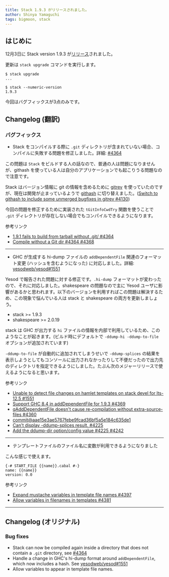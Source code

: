 ```yaml
---
title: Stack 1.9.3 がリリースされました。
author: Shinya Yamaguchi
tags: bigmoon, stack
---
```


## はじめに

12月3日に Stack version 1.9.3 が[リリース](https://github.com/commercialhaskell/stack/blob/v1.9.3/ChangeLog.md#v193)されました。

更新は `stack upgrade` コマンドを実行します。

```shell
$ stack upgrade
...

$ stack --numeric-version
1.9.3
```

今回はバグフィックスが3点のみです。

<!--more-->

## Changelog (翻訳)

### バグフィックス

- Stack をコンパイルする際に `.git` ディレクトリが含まれていない場合、コンパイルに失敗する問題を修正しました。詳細: [#4364](https://github.com/commercialhaskell/stack/issues/4364#issuecomment-431600841)

この問題は `Stack` をビルドする人の話なので、普通の人は問題になりませんが、githash を使っている人は自分のアプリケーションでも起こりうる問題なので注意です。

Stack はバージョン情報に git の情報を含めるために [gitrev](https://github.com/acfoltzer/gitrev) を使っていたのですが、現在は開発が止まっているようで [githash](https://github.com/snoyberg/githash) に切り替えました。([Switch to githash to include some unmerged bugfixes in gitrev #4130](https://github.com/commercialhaskell/stack/pull/4130))

今回の問題を修正するために実装された `tGitInfoCwdTry` 関数を使うことで `.git` ディレクトリが存在しない場合でもコンパイルできるようになります。

参考リンク

- [1.9.1 fails to build from tarball without .git/ #4364](https://github.com/commercialhaskell/stack/issues/4364)
- [Compile without a Git dir #4364 #4368](https://github.com/commercialhaskell/stack/pull/4368)

---

- GHC が生成する hi-dump ファイルの `addDependentFile` 関連のフォーマット変更 (ハッシュを含むようになった) に対応しました。詳細: [yesodweb/yesod#1551](https://github.com/yesodweb/yesod/issues/1551)

Yesod で報告された問題に対する修正です。`.hi-dump` フォーマットが変わったので、それに対応しました。shakespeare の問題なので主に Yesod ユーザに影響があるかと思われます。以下のバージョンを利用すればこの問題は解決するため、この現象で悩んでいる人は stack と shakespeare の両方を更新しましょう。

- stack >= 1.9.3
- shakespeare >= 2.0.19

stack は GHC が出力する `hi` ファイルの情報を内部で利用しているため、このようなことが起きます。(ビルド時にデフォルトで `-ddump-hi -ddump-to-file` オプションが追加されています)

`-ddump-to-file` が自動的に追加されてしまうせいで `-ddump-splices` の結果を表示しようとしてもコンソールに出力されなかったりして不便だったので出力先のディレクトリを指定できるようにしました。たぶん次のメジャーリリースで使えるようになると思います。

参考リンク

- [Unable to detect file changes on hamlet templates on stack devel for lts-12.5 #1551](https://github.com/yesodweb/yesod/issues/1551)
- [Support GHC 8.4 in addDependentFile for 1.9.3 #4369](https://github.com/commercialhaskell/stack/issues/4369)
- [qAddDependentFile doesn't cause re-compilation without extra-source-files #4360](https://github.com/commercialhaskell/stack/issues/4360)
- [commit@aae15e3ae5767febe9fcad36bf5a5e184c635de1](https://github.com/commercialhaskell/stack/commit/aae15e3)
- [Can't display -ddump-splices result. #4225](https://github.com/commercialhaskell/stack/issues/4225)
- [Add the ddump-dir option/config value #4225 #4242](https://github.com/commercialhaskell/stack/pull/4242)

---

- テンプレートファイルのファイル名に変数が利用できるようになりました

こんな感じで使えます。

```mastache
{-# START_FILE {{name}}.cabal #-}
name: {{name}}
version: 0.0
```

参考リンク

- [Expand mustache variables in template file names #4397](https://github.com/commercialhaskell/stack/pull/4397)
- [Allow variables in filenames in templates #4381](https://github.com/commercialhaskell/stack/pull/4381)

---

## Changelog (オリジナル)

### Bug fixes

- Stack can now be compiled again inside a directory that does not contain a `.git` directory, see [#4364](https://github.com/commercialhaskell/stack/issues/4364#issuecomment-431600841)
- Handle a change in GHC's hi-dump format around `addDependentFile`, which now includes a hash. See [yesodweb/yesod#1551](https://github.com/yesodweb/yesod/issues/1551)
- Allow variables to appear in template file names.